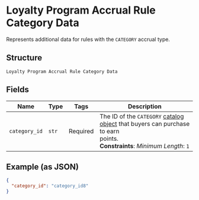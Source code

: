 
# Loyalty Program Accrual Rule Category Data

Represents additional data for rules with the `CATEGORY` accrual type.

## Structure

`Loyalty Program Accrual Rule Category Data`

## Fields

| Name | Type | Tags | Description |
|  --- | --- | --- | --- |
| `category_id` | `str` | Required | The ID of the `CATEGORY` [catalog object](entity:CatalogObject) that buyers can purchase to earn<br>points.<br>**Constraints**: *Minimum Length*: `1` |

## Example (as JSON)

```json
{
  "category_id": "category_id8"
}
```

